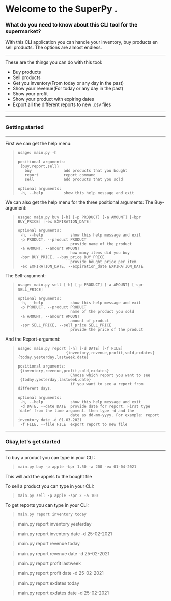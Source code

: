 # Welcome to the SuperPy .

### What do you need to know about this CLI tool for the supermarket?

With this CLI application you can handle your inventory, buy products en sell products.
The options are almost endless. 

* * *

These are the things you can do with this tool:

- Buy products
- Sell products
- Get you inventory(From today or any day in the past)
- Show your revenue(For today or any day in the past)
- Show your profit
- Show your product with expiring dates
- Export all the different reports to new .csv files

* * *

---
### Getting started
---
First we can get the help menu:
>```
>usage: main.py -h 
>
>positional arguments:
>  {buy,report,sell}
>    buy              add products that you bought
>    report           report command
>    sell             add products that you sold
>
>optional arguments:
>  -h, --help         show this help message and exit
>```

We can also get the help menu for the three positional arguments:
The Buy-argument:
>```
>usage: main.py buy [-h] [-p PRODUCT] [-a AMOUNT] [-bpr BUY_PRICE] [-ex EXPIRATION_DATE]
>
>optional arguments:
>  -h, --help            show this help message and exit
>  -p PRODUCT, --product PRODUCT
>                        provide name of the product
>  -a AMOUNT, --amount AMOUNT
>                        how many items did you buy
>  -bpr BUY_PRICE, --buy_price BUY_PRICE
>                        provide bought price per item
>  -ex EXPIRATION_DATE, --expiration_date EXPIRATION_DATE
>```

The Sell-argument:
>```
>usage: main.py sell [-h] [-p PRODUCT] [-a AMOUNT] [-spr SELL_PRICE]
>
>optional arguments:
>  -h, --help            show this help message and exit
>  -p PRODUCT, --product PRODUCT
>                        name of the product you sold
>  -a AMOUNT, --amount AMOUNT
>                        amount of product
>  -spr SELL_PRICE, --sell_price SELL_PRICE
>                        provide the price of the product
>```

And the Report-argument:
>```
>usage: main.py report [-h] [-d DATE] [-f FILE]
>                      {inventory,revenue,profit,sold,exdates} {today,yesterday,lastweek,date}
>
>positional arguments:
>  {inventory,revenue,profit,sold,exdates}
>                        Choose which report you want to see
>  {today,yesterday,lastweek,date}
>                        if you want to see a report from different days.
>
>optional arguments:
>  -h, --help            show this help message and exit
>  -d DATE, --date DATE  provide date for report. First type 'date' from the time argument. then type -d and the
>                        date as dd-mm-yyyy. For example: report inventory date -d 01-03-2021
>  -f FILE, --file FILE  export report to new file
>```
---
### Okay,let's get started 
---
To buy a product you can type in your CLI:
>```
> main.py buy -p apple -bpr 1.50 -a 200 -ex 01-04-2021
>```
This will add the appels to the bought file

To sell a product you can type in your CLI:
>```
> main.py sell -p apple -spr 2 -a 100 
>```

To get reports you can type in your CLI:
>```
> main.py report inventory today

> main.py report inventory yesterday

> main.py report inventory date -d 25-02-2021

> main.py report revenue today

> main.py report revenue date -d 25-02-2021

> main.py report profit lastweek

> main.py report profit date -d 25-02-2021

> main.py report exdates today

> main.py report exdates date -d 25-02-2021

>```
